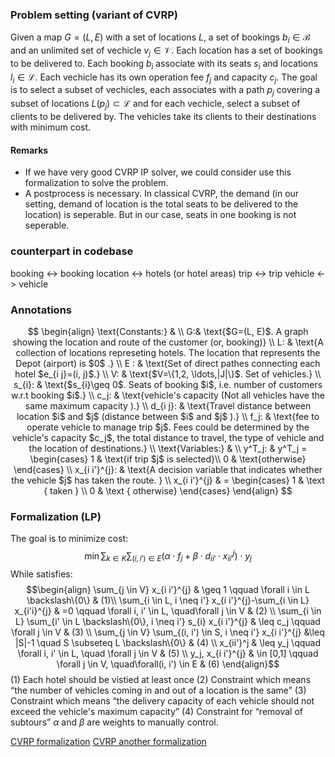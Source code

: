 ### Problem setting (variant of CVRP)

Given a map $G=(L, E)$ with a set of locations $L$, a set of bookings $b_i \in \mathcal{B}$ and an unlimited set of vechicle $v_j \in \mathcal{V}$. Each location has a set of bookings to be delivered to. Each booking $b_i$ associate with its seats $s_i$ and locations $l_i \in \mathcal{L}$.  Each vechicle has its own operation fee $f_j$ and capacity $c_j$.
The goal is to select a subset of vechicles, each associates with a path $p_j$ covering a subset of locations $L(p_j) \subset \mathcal{L}$ and for each vechicle, select a subset of clients to be delivered by. The vehicles take its clients to their destinations with minimum cost.

#### Remarks
+ If we have very good CVRP IP solver, we could consider use this formalization to solve the problem.
+ A postprocess is necessary. In classical CVRP, the demand (in our setting, demand of location is the total seats to be delivered to the location) is seperable. But in our case, seats in one booking is not seperable.


### counterpart in codebase
booking <-> booking 
location <-> hotels (or hotel areas)
trip <-> trip
vehicle <-> vehicle

### Annotations
$$
\begin{align}
\text{Constants:} & \\
G:& \text{$G=(L, E)$. A graph showing the location and route of the customer (or, booking)} \\
L: & \text{A collection of locations represeting hotels. The location that represents the Depot (airport) is $0$ .} \\
E : & \text{Set of direct pathes connecting each hotel $e_{i j}=(i, j)$.} \\
V: & \text{$V=\{1,2, \ldots,|J|\}$. Set of vehicles.} \\
s_{i}: & \text{$s_{i}\geq 0$. Seats of booking $i$, i.e. number of customers w.r.t booking $i$.} \\
c_j: & \text{vehicle's capacity (Not all vehicles have the same maximum capacity ).} \\
d_{i j}: & \text{Travel distance between location $i$ and $j$ (distance between $i$ and $j$ ).} \\
f_j: & \text{fee to operate vehicle to manage trip $j$. Fees could be determined by the vehicle's capacity $c_j$, the total distance to travel, the type of vehicle and the location of destinations.} \\
\text{Variables:} & \\
y^T_j: & y^T_j =
	\begin{cases}
      1 & \text{if trip $j$ is selected}\\
      0 & \text{otherwise}
  \end{cases} \\
x_{i i'}^{j}: & \text{A decision variable that indicates whether the vehicle $j$ has taken the route. } \\
x_{i i'}^{j} & = 
	\begin{cases}
	1 & \text { taken } \\
	0 & \text { otherwise}
  \end{cases}
\end{align}
$$

### Formalization (LP)
The goal is to minimize cost:
$$\min \sum_{k \in K} \sum_{(i, i') \in E} (\alpha \cdot f_j + \beta \cdot d_{i i'}  \cdot x_{i i'}^{j}) \cdot y_j$$
While satisfies:
$$\begin{align}
	\sum_{j \in V} x_{i i'}^{j} & \geq 1 \qquad \forall i \in L \backslash\{0\} & (1)\\
	\sum_{i \in L, i \neq i'} x_{i i'}^{j}-\sum_{i \in L} x_{i'i}^{j} & =0 \qquad \forall i, i' \in L, \quad\forall j \in V & (2) \\
	\sum_{i \in L} \sum_{i' \in L \backslash\{0\}, i \neq i'} s_{i} x_{i i'}^{j} & \leq c_j \qquad \forall j \in V & (3) \\
	\sum_{j \in V} \sum_{(i, i') \in S, i \neq i'} x_{i i'}^{j} &\leq |S|-1 \quad S \subseteq L \backslash\{0\} & (4) \\
	x_{ii'}^j & \leq y_j \qquad \forall i, i' \in L, \quad \forall j \in V & (5) \\
	y_j, x_{i i'}^{j} & \in [0,1] \qquad \forall j \in V, \quad\forall(i, i') \in E & (6)	
\end{align}$$
(1) Each hotel should be vistied at least once
(2) Constraint which means “the number of vehicles coming in and out of a location is the same”
(3) Constraint which means “the delivery capacity of each vehicle should not exceed the vehicle's maximum capacity”
(4) Constraint for “removal of subtours”
$\alpha$ and $\beta$ are weights to manually control. 


[CVRP formalization](https://how-to.aimms.com/Articles/332/332-Formulation-CVRP.html)
[CVRP another formalization](https://medium.com/jdsc-tech-blog/capacitated-vehicle-routing-problem-cvrp-with-python-pulp-and-google-maps-api-5a42dbb594c0)
